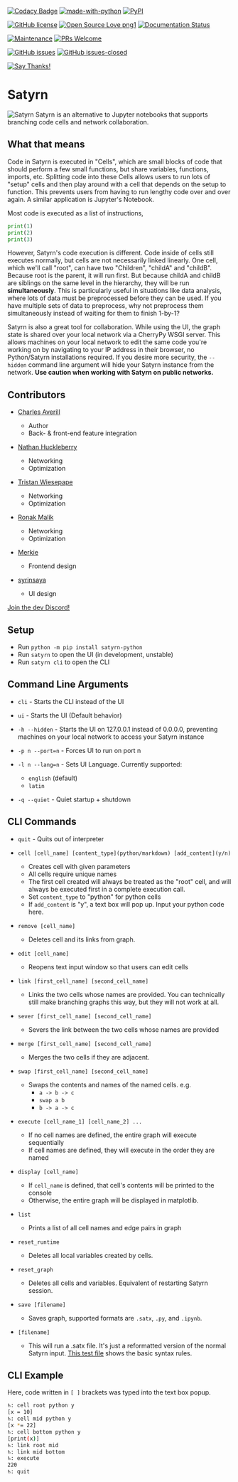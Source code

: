 [![Codacy Badge](https://api.codacy.com/project/badge/Grade/5f7ad54d352245df9099321c281b2db2)](https://app.codacy.com/manual/CharlesAverill/satyrn?utm_source=github.com&utm_medium=referral&utm_content=CharlesAverill/satyrn&utm_campaign=Badge_Grade_Dashboard)
[![made-with-python](https://img.shields.io/badge/Made%20with-Python-1f425f.svg)](https://www.python.org/)
[![PyPI](https://img.shields.io/pypi/v/satyrn-python)](https://pypi.org/project/satyrn-python/)

[![GitHub license](https://img.shields.io/github/license/Naereen/StrapDown.js.svg)](https://github.com/CharlesAverill/satyrn/blob/master/LICENSE)
[![Open Source Love png1](https://badges.frapsoft.com/os/v1/open-source.png?v=103)](https://github.com/ellerbrock/open-source-badges/)
[![Documentation Status](https://readthedocs.org/projects/satyrn/badge/?version=latest)](https://satyrn.readthedocs.io/en/latest/?badge=latest)

[![Maintenance](https://img.shields.io/badge/Maintained%3F-yes-green.svg)](https://GitHub.com/CharlesAverill/satyrn/graphs/commit-activity)
[![PRs Welcome](https://img.shields.io/badge/PRs-welcome-brightgreen.svg?style=flat-square)](http://makeapullrequest.com)

[![GitHub issues](https://img.shields.io/github/issues/CharlesAverill/satyrn?label=open%20issues)](https://github.com/CharlesAverill/satyrn/issues)
[![GitHub issues-closed](https://img.shields.io/github/issues-closed-raw/CharlesAverill/satyrn?color=gree)](https://github.com/CharlesAverill/satyrn/issues?q=is%3Aissue+is%3Aclosed)

[![Say Thanks!](https://img.shields.io/badge/Say%20Thanks-!-1EAEDB.svg)](https://saythanks.io/to/charlesaverill20@gmail.com)

# Satyrn

![Satyrn](https://github.com/CharlesAverill/satyrn/blob/master/docs/media/cover.png?raw=true)
Satyrn is an alternative to Jupyter notebooks that supports branching code cells and network collaboration.

## What that means
Code in Satyrn is executed in "Cells", which are small blocks of code that should perform a few small functions, but share variables, functions, imports, etc. Splitting code into these Cells allows users to run lots of "setup" cells and then play around with a cell that depends on the setup to function. This prevents users from having to run lengthy code over and over again. A similar application is Jupyter's Notebook.

Most code is executed as a list of instructions,
```python
print(1)
print(2)
print(3)
```
However, Satyrn's code execution is different. Code inside of cells still executes normally, but cells are not necessarily linked linearly. One cell, which we'll call "root", can have two "Children", "childA" and "childB". Because root is the parent, it will run first. But because childA and childB are siblings on the same level in the hierarchy, they will be run <b>simultaneously</b>. This is particularly useful in situations like data analysis, where lots of data must be preprocessed before they can be used. If you have multiple sets of data to preprocess, why not preprocess them simultaneously instead of waiting for them to finish 1-by-1?

Satyrn is also a great tool for collaboration. While using the UI, the graph state is shared over your local network via a CherryPy WSGI server. This allows machines on your local network to edit the same code you're working on by navigating to your IP address in their browser, no Python/Satyrn installations required. If you desire more security, the `--hidden` command line argument will hide your Satyrn instance from the network. <b>Use caution when working with Satyrn on public networks.</b>

## Contributors
-   [Charles Averill](https://github.com/CharlesAverill) 
    -   Author
    -   Back- & front-end feature integration

-   [Nathan Huckleberry](https://github.com/Nathan-Huckleberry)
    -   Networking
    -   Optimization

-   [Tristan Wiesepape](https://github.com/qwetboy10)
    -   Networking
    -   Optimization

-   [Ronak Malik](https://github.com/BeyondPerception)
    -   Networking
    -   Optimization

-   [Merkie](https://githuh.com/Merkie)
    -   Frontend design

-   [syrinsaya](https://github.com/syrinsaya)
    -   UI design

[Join the dev Discord!](https://discord.gg/AEZtttJ)

## Setup
-   Run `python -m pip install satyrn-python`
-   Run `satyrn` to open the UI (in development, unstable)
-   Run `satyrn cli` to open the CLI

## Command Line Arguments
-   `cli` - Starts the CLI instead of the UI

-   `ui` - Starts the UI (Default behavior)

-   `-h --hidden` - Starts the UI on 127.0.0.1 instead of 0.0.0.0, preventing machines on your local network to access 
your Satyrn instance

-   `-p n --port=n` - Forces UI to run on port n

-   `-l n --lang=n` - Sets UI Language. Currently supported:
      - `english` (default)
      - `latin`

-   `-q --quiet` - Quiet startup + shutdown

## CLI Commands
-   `quit` - Quits out of interpreter

-   `cell [cell_name] [content_type](python/markdown) [add_content](y/n)`
    -   Creates cell with given parameters
    -   All cells require unique names
    -   The first cell created will always be treated as the "root" cell, and will always be executed first in a complete execution call.
    -   Set `content_type` to "python" for python cells
    -   If `add_content` is "y", a text box will pop up. Input your python code here.

-   `remove [cell_name]`
    -   Deletes cell and its links from graph. 

-   `edit [cell_name]`
    -   Reopens text input window so that users can edit cells

-   `link [first_cell_name] [second_cell_name]`
    -   Links the two cells whose names are provided. You can technically still make branching graphs this way, but they
    will not work at all.

-   `sever [first_cell_name] [second_cell_name]`
    -   Severs the link between the two cells whose names are provided

-   `merge [first_cell_name] [second_cell_name]`
    -   Merges the two cells if they are adjacent.

-   `swap [first_cell_name] [second_cell_name]`
    -   Swaps the contents and names of the named cells. e.g. 
        -   `a -> b -> c`
        -   `swap a b`
        -   `b -> a -> c`

-   `execute [cell_name_1] [cell_name_2] ...`
    -   If no cell names are defined, the entire graph will execute sequentially
    -   If cell names are defined, they will execute in the order they are named

-   `display [cell_name]`
    -   If `cell_name` is defined, that cell's contents will be printed to the console
    -   Otherwise, the entire graph will be displayed in matplotlib.

-   `list`
    -   Prints a list of all cell names and edge pairs in graph

-   `reset_runtime`
    -   Deletes all local variables created by cells.

-   `reset_graph`
    -   Deletes all cells and variables. Equivalent of restarting Satyrn session.

-   `save [filename]`
    -   Saves graph, supported formats are `.satx`, `.py`, and `.ipynb`.

-   `[filename]`
    -   This will run a .satx file. It's just a reformatted version of the normal Satyrn input. [This test file](examples/syntax_example.satx) shows the basic syntax rules.

## CLI Example
Here, code written in `[ ]` brackets was typed into the text box popup.
```bash
♄: cell root python y
[x = 10]
♄: cell mid python y
[x *= 22]
♄: cell bottom python y
[print(x)]
♄: link root mid
♄: link mid bottom
♄: execute
220
♄: quit
```
